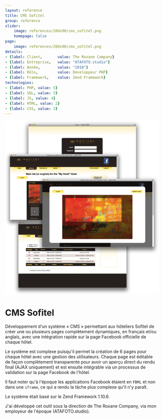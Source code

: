 ```yaml
---
layout: reference
title: CMS Sofitel
group: reference
slider:
    image: references/260x90/cms_sofitel.png
    homepage: false
page:
    image: references/260x90/cms_sofitel.png
details:
- {label: Client,       value: The Roxane Company}
- {label: Entreprise,   value: "ATAFOTO.studio"}
- {label: Année,        value: "2010"}
- {label: Rôle,         value: Développeur PHP}
- {label: Framework,    value: Zend Framework}
technologies:
- {label: PHP, value: 5}
- {label: SQL, value: 5}
- {label: JS, value: 4}
- {label: HTML, value: 2}
- {label: CSS, value: 3}
---
```


![Capture d'écran de l'application][main_image]

# CMS Sofitel

Développement d'un système « CMS » permettant aux hôteliers Sofitel de créer une ou plusieurs pages complètement dynamiques, en français et/ou anglais, avec une intégration rapide sur la page Facebook officielle de chaque hôtel.

Le système est complexe puisqu'il permet la création de 6 pages pour chaque hôtel avec une gestion des utilisateurs. Chaque page est éditable de façon complètement transparente pour avoir un aperçu direct du rendu final (AJAX uniquement) et est ensuite intégrable via un processus de validation sur la page Facebook de l'hôtel.

Il faut noter qu'à l'époque les applications Facebook étaient en `FBML` et non dans une `iframe`, ce qui a rendu la tâche plus complexe qu'il n'y paraît.

Le système était basé sur le Zend Framework 1.10.6.

J'ai développé cet outil sous la direction de The Roxane Company, via mon employeur de l'époque (ATAFOTO.studio).

[main_image]: /images/references/cms_sofitel.png "Capture d'écran de l'application"
